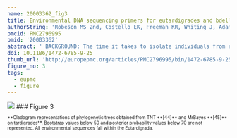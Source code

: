 ```yaml
---
name: 20003362_fig3
title: Environmental DNA sequencing primers for eutardigrades and bdelloid rotifers.
authorString: 'Robeson MS 2nd, Costello EK, Freeman KR, Whiting J, Adams B, Martin AP, Schmidt SK.'
pmcid: PMC2796995
pmid: '20003362'
abstract: ' BACKGROUND: The time it takes to isolate individuals from environmental samples and then extract DNA from each individual is one of the problems with generating molecular data from meiofauna such as eutardigrades and bdelloid rotifers. The lack of consistent morphological information and the extreme abundance of these classes makes morphological identification of rare, or even common cryptic taxa a large and unwieldy task. This limits the ability to perform large-scale surveys of the diversity of these organisms.Here we demonstrate a culture-independent molecular survey approach that enables the generation of large amounts of eutardigrade and bdelloid rotifer sequence data directly from soil. Our PCR primers, specific to the 18s small-subunit rRNA gene, were developed for both eutardigrades and bdelloid rotifers. RESULTS: The developed primers successfully amplified DNA of their target organism from various soil DNA extracts. This was confirmed by both the BLAST similarity searches and phylogenetic analyses. Tardigrades showed much better phylogenetic resolution than bdelloids. Both groups of organisms exhibited varying levels of endemism. CONCLUSION: The development of clade-specific primers for characterizing eutardigrades and bdelloid rotifers from environmental samples should greatly increase our ability to characterize the composition of these taxa in environmental samples. Environmental sequencing as shown here differs from other molecular survey methods in that there is no need to pre-isolate the organisms of interest from soil in order to amplify their DNA. The DNA sequences obtained from methods that do not require culturing can be identified post-hoc and placed phylogenetically as additional closely related sequences are obtained from morphologically identified conspecifics. Our non-cultured environmental sequence based approach will be able to provide a rapid and large-scale screening of the presence, absence and diversity of Bdelloidea and Eutardigrada in a variety of soils.'
doi: 10.1186/1472-6785-9-25
thumb_url: 'http://europepmc.org/articles/PMC2796995/bin/1472-6785-9-25-3.gif'
figure_no: 3
tags:
  - eupmc
  - figure
---
```

<img src='http://europepmc.org/articles/PMC2796995/bin/1472-6785-9-25-3.jpg' style='max-height: 300px'>
### Figure 3
<p style='font-size: 10px;'>**Cladogram representations of phylogenetic trees obtained from TNT **[<xref ref-type="bibr" rid="B44">44</xref>]** and MrBayes **[<xref ref-type="bibr" rid="B45">45</xref>]** on tardigrades**. Bootstrap values below 50 and posterior probability values below 70 are not represented. All environmental sequences fall within the Eutardigrada.</p>